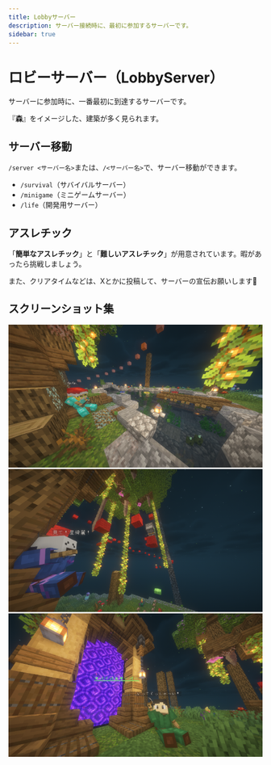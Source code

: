 ```yaml
---
title: Lobbyサーバー
description: サーバー接続時に、最初に参加するサーバーです。
sidebar: true
---
```

# ロビーサーバー（LobbyServer）
サーバーに参加時に、一番最初に到達するサーバーです。

『**森**』をイメージした、建築が多く見られます。

## サーバー移動
`/server <サーバー名>`または、`/<サーバー名>`で、サーバー移動ができます。

- `/survival`（サバイバルサーバー）
- `/minigame`（ミニゲームサーバー）
- `/life`（開発用サーバー）

## アスレチック
「**簡単なアスレチック**」と「**難しいアスレチック**」が用意されています。暇があったら挑戦しましょう。

また、クリアタイムなどは、Xとかに投稿して、サーバーの宣伝お願いします🙏

## スクリーンショット集
![](../images/lobby_1.png)
![](../images/lobby_2.png)
![](../images/lobby_3.png)
